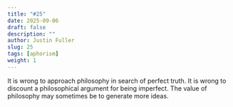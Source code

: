 ```yaml
---
title: "#25"
date: 2025-09-06
draft: false
description: ""
author: Justin Fuller
slug: 25
tags: [aphorism]
weight: 1
---
```


It is wrong to approach philosophy in search of perfect truth. It is wrong to discount a philosophical argument for being imperfect. The value of philosophy may sometimes be to generate more ideas.
